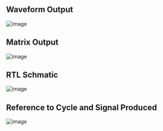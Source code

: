 ## Waveform Output
![image](https://github.com/user-attachments/assets/1eb7f970-36bf-4489-a430-8d0c602a7692)
## Matrix Output
![image](https://github.com/user-attachments/assets/c9cceb82-9005-4161-94e4-0a50810d8bbd)
## RTL Schmatic
![image](https://github.com/user-attachments/assets/97bc9920-1273-4bc4-b6e8-f437f7e7e783)
## Reference to Cycle and Signal Produced
![image](https://github.com/user-attachments/assets/af5a7040-9af0-4529-9e12-58640dfef0d3)
